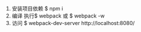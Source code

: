 <!-- 
这是一个vue+webpack的入门级项目，欢迎批评指正
 -->
 1. 安装项目依赖
 	$ npm i
 2. 编译
	执行$ webpack 或 $ webpack -w
 3. 访问
    $ webpack-dev-server
    http://localhost:8080/
